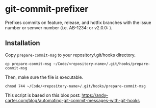 # git-commit-prefixer
Prefixes commits on feature, release, and hotfix branches with the issue number or semver number (i.e. AB-1234: or v2.0.0:  ).

## Installation
Copy `prepare-commit-msg` to your repository/.git/hooks directory.

`cp prepare-commit-msg ~/Code/<repository-name>/.git/hooks/prepare-commit-msg`

Then, make sure the file is executable.

`chmod 744 ~/Code/<repository-name>/.git/hooks/prepare-commit-msg`

This script is based on this blos post:
https://andy-carter.com/blog/automating-git-commit-messages-with-git-hooks
